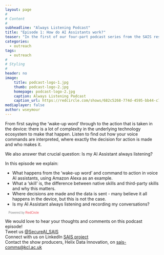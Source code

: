 ```yaml
---
layout: page
#
# Content
#
subheadline: "Always Listening Podcast"
title: "Episode 1: How do AI Assistants work?"
teaser: "In the first of our four-part podcast series from the SAIS research project, we explore how the voice AI Assistant system works, with some surprising insights along the way."
categories:
  - outreach
tags:
  - outreach
#
# Styling
#
header: no
image:
    title: podcast-logo-1.jpg
    thumb: podcast-logo-2.jpg
    homepage: podcast-logo-2.jpg
    caption: Always Listening Podcast
    caption_url: https://redcircle.com/shows/682c5268-774d-4595-bb44-c799f451cf8c
mediaplayer: false
author: wseymour
---
```


From first saying the ‘wake-up word’ through to the action that is taken in the device: there is a lot of complexity in the underlying technology ecosystem to make that happen. Listen to find out how your voice commands are interpreted, where exactly the decision for action is made and who makes it.

We also answer that crucial question: Is my AI Assistant always listening?

In this episode we explain:
* What happens from the ‘wake-up word’ and command to action in voice AI assistants, using Amazon Alexa as an example.
* What a ‘skill’ is, the difference between native skills and third-party skills and why this matters.  
* Where decisions are made and the data is sent - many believe it all happens in the device, but this is not the case. 
* Is my AI Assistant always listening and recording my conversations?

<script async defer onload="redcircleIframe();" src="https://api.podcache.net/embedded-player/sh/682c5268-774d-4595-bb44-c799f451cf8c/ep/547fd99a-2fe3-4e15-bb3d-7eed04138604"></script>
<div class="redcirclePlayer-547fd99a-2fe3-4e15-bb3d-7eed04138604"></div>
<style>
.redcircle-link:link {
    color: #ea404d;
    text-decoration: none;
}
.redcircle-link:hover {
    color: #ea404d;
}
.redcircle-link:active {
    color: #ea404d;
}
.redcircle-link:visited {
    color: #ea404d;
}
</style>
<p style="margin-top:3px;margin-left:11px;font-family: sans-serif;font-size: 10px; color: gray;">Powered by <a class="redcircle-link" href="https://redcircle.com?utm_source=rc_embedded_player&utm_medium=web&utm_campaign=embedded_v1">RedCircle</a></p>

We would love to hear your thoughts and comments on this podcast episode! <br />
Tweet us [@SecureAI_SAIS](https://twitter.com/SecureAI_SAIS) <br />
Connect with us on LinkedIn [SAIS project](https://www.linkedin.com/company/sais-project) <br />
Contact the show producers, Helix Data Innovation, on sais-comms@kcl.ac.uk

